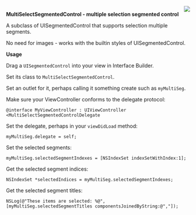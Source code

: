 <img src="http://ootips.org/yonat/wp-content/uploads/2013/04/MultiSelectSegmentedControl.png" style="float:right;">

**MultiSelectSegmentedControl - multiple selection segmented control**

A subclass of UISegmentedControl that supports selection multiple segments.

No need for images - works with the builtin styles of UISegmentedControl.

**Usage**

Drag a `UISegmentedControl` into your view in Interface Builder.

Set its class to `MultiSelectSegmentedControl`.

Set an outlet for it, perhaps calling it something create such as `myMultiSeg`.

Make sure your ViewController conforms to the delegate protocol:
``` objc
@interface MyViewController : UIViewController <MultiSelectSegmentedControlDelegate
```

Set the delegate, perhaps in your `viewDidLoad` method:
``` objc
myMultiSeg.delegate = self;
```

Set the selected segments:
``` objc
myMultiSeg.selectedSegmentIndexes = [NSIndexSet indexSetWithIndex:1];
```

Get the selected segment indices:
``` objc
NSIndexSet *selectedIndices = myMultiSeg.selectedSegmentIndexes;
```

Get the selected segment titles:
``` objc
NSLog(@"These items are selected: %@", [myMultiSeg.selectedSegmentTitles componentsJoinedByString:@","]);
```